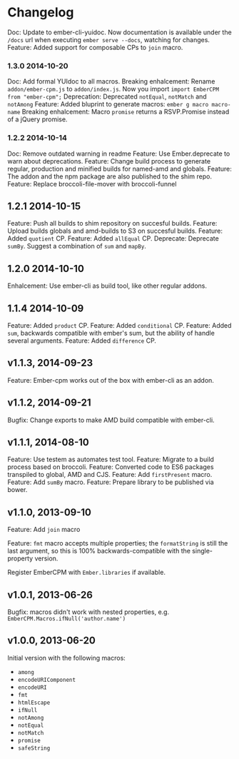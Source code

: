 # Changelog

Doc: Update to ember-cli-yuidoc. Now documentation is available under the `/docs` url when executing `ember serve --docs`, watching for changes.
Feature: Added support for composable CPs to `join` macro.

### 1.3.0 2014-10-20
Doc: Add formal YUIdoc to all macros.
Breaking enhalcement: Rename `addon/ember-cpm.js` to `addon/index.js`. Now you import `import EmberCPM from "ember-cpm";`
Deprecation: Deprecated `notEqual`, `notMatch` and `notAmong`
Feature: Added bluprint to generate macros: `ember g macro macro-name`
Breaking enhalcement: Macro `promise` returns a RSVP.Promise instead of a jQuery promise.

### 1.2.2 2014-10-14
Doc: Remove outdated warning in readme
Feature: Use Ember.deprecate to warn about deprecations.
Feature: Change build process to generate regular, production and minified builds for named-amd and globals.
Feature: The addon and the npm package are also published to the shim repo.
Feature: Replace broccoli-file-mover with broccoli-funnel

## 1.2.1 2014-10-15
Feature: Push all builds to shim repository on succesful builds.
Feature: Upload builds globals and amd-builds to S3 on succesful builds.
Feature: Added `quotient` CP.
Feature: Added `allEqual` CP.
Deprecate: Deprecate `sumBy`. Suggest a combination of `sum` and `mapBy`.

## 1.2.0 2014-10-10
Enhalcement: Use ember-cli as build tool, like other regular addons.

## 1.1.4 2014-10-09
Feature: Added `product` CP.
Feature: Added `conditional` CP.
Feature: Added `sum`, backwards compatible with ember's sum, but the ability of handle several arguments.
Feature: Added `difference` CP.

## v1.1.3, 2014-09-23
Feature: Ember-cpm works out of the box with ember-cli as an addon.

## v1.1.2, 2014-09-21
Bugfix: Change exports to make AMD build compatible with ember-cli.

## v1.1.1, 2014-08-10
Feature: Use testem as automates test tool.
Feature: Migrate to a build process based on broccoli.
Feature: Converted code to ES6 packages transpiled to global, AMD and CJS.
Feature: Add `firstPresent` macro.
Feature: Add `sumBy` macro.
Feature: Prepare library to be published via bower.

## v1.1.0, 2013-09-10

Feature: Add `join` macro

Feature: `fmt` macro accepts multiple properties; the `formatString` is still
the last argument, so this is 100% backwards-compatible with the
single-property version.

Register EmberCPM with `Ember.libraries` if available.

## v1.0.1, 2013-06-26

Bugfix: macros didn't work with nested properties, e.g.
`EmberCPM.Macros.ifNull('author.name')`

## v1.0.0, 2013-06-20

Initial version with the following macros:

 * `among`
 * `encodeURIComponent`
 * `encodeURI`
 * `fmt`
 * `htmlEscape`
 * `ifNull`
 * `notAmong`
 * `notEqual`
 * `notMatch`
 * `promise`
 * `safeString`

